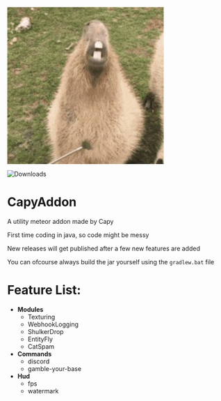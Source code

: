 <img src="./src/main/resources/assets/template/icon.png" align="center" alt="Logo" width="360" height="360">

![Downloads](https://img.shields.io/github/downloads/CapyKing10/CapyAddon/total)

<a href="https://dsc.gg/capyking10" img src="https://img.shields.io/badge/CapyAddon_Support-Discord" alt="Discord"/></a>

# CapyAddon

A utility meteor addon made by Capy

First time coding in java, so code might be messy

New releases will get published after a few new features are added

You can ofcourse always build the jar yourself using the `gradlew.bat` file

# Feature List:
- **Modules**
    - Texturing
    - WebhookLogging
    - ShulkerDrop
    - EntityFly
    - CatSpam
- **Commands**
   - discord
   - gamble-your-base
- **Hud**
   - fps
   - watermark
